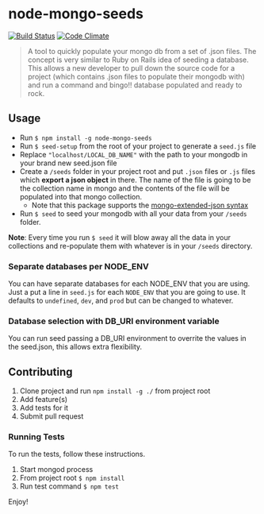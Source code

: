 # node-mongo-seeds
[![Build Status](https://travis-ci.org/toymachiner62/node-mongo-seeds.svg?branch=master)](https://travis-ci.org/toymachiner62/node-mongo-seeds)
[![Code Climate](https://codeclimate.com/github/toymachiner62/node-mongo-seeds/badges/gpa.svg)](https://codeclimate.com/github/toymachiner62/node-mongo-seeds)

> A tool to quickly populate your mongo db from a set of .json files. The concept is very similar to Ruby on Rails idea of seeding a database. This allows a new developer to pull down the source code for a project (which contains .json files to populate their mongodb with) and run a command and bingo!! database populated and ready to rock.

## Usage

- Run `$ npm install -g node-mongo-seeds`
- Run `$ seed-setup` from the root of your project to generate a `seed.js` file
- Replace `"localhost/LOCAL_DB_NAME"` with the path to your mongodb in your brand new seed.json file
- Create a `/seeds` folder in your project root and put `.json` files or `.js` files which **export a json object** in there.
		The name of the file is going to be the collection name in mongo and the contents
		of the file will be populated into that mongo collection.
	- Note that this package supports the [mongo-extended-json syntax](https://docs.mongodb.com/manual/reference/mongodb-extended-json/)
- Run `$ seed` to seed your mongodb with all your data from your `/seeds` folder.

**Note**: Every time you run `$ seed` it will blow away all the data in your collections and re-populate them with whatever is in your `/seeds` directory.

### Separate databases per NODE_ENV

You can have separate databases for each NODE_ENV that you are using. Just a put a line in `seed.js` for each `NODE_ENV` that you are going to use. It defaults to `undefined`, `dev`, and `prod` but can be changed to whatever.

### Database selection with DB_URI environment variable

You can run seed passing a DB_URI environment to overrite the values in the seed.json, this allows extra flexibility.

## Contributing

1. Clone project and run `npm install -g ./` from project root
2. Add feature(s)
3. Add tests for it
4. Submit pull request

### Running Tests

To run the tests, follow these instructions.

1. Start mongod process		
2. From project root `$ npm install`
3. Run test command `$ npm test`

Enjoy!

